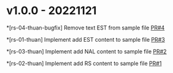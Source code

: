 # v1.0.0 - 20221121

*[rs-04-thuan-bugfix] Remove text EST from sample file
[PR#4](https://github.com/rs-thuannd/merge-flow-v9.0.0/pull/4)

*[rs-01-thuan] Implement add EST content to sample file
[PR#3](https://github.com/rs-thuannd/merge-flow-v9.0.0/pull/3)

*[rs-03-thuan] Implement add NAL content to sample file
[PR#2](https://github.com/rs-thuannd/merge-flow-v9.0.0/pull/2)

*[rs-02-thuan] Implement add RS content to sample file
[PR#1](https://github.com/rs-thuannd/merge-flow-v9.0.0/pull/1)